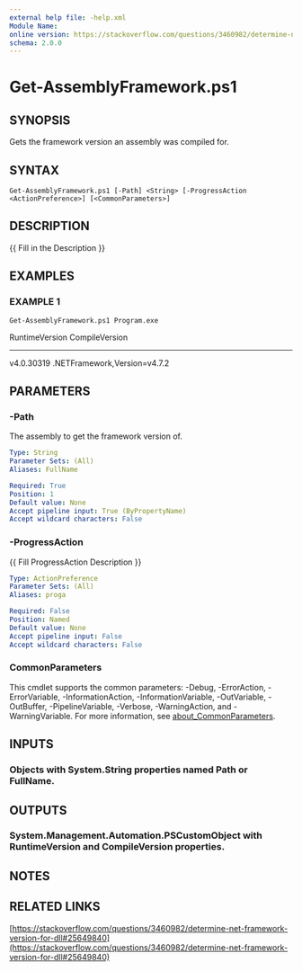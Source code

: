 ```yaml
---
external help file: -help.xml
Module Name:
online version: https://stackoverflow.com/questions/3460982/determine-net-framework-version-for-dll#25649840
schema: 2.0.0
---
```


# Get-AssemblyFramework.ps1

## SYNOPSIS
Gets the framework version an assembly was compiled for.

## SYNTAX

```
Get-AssemblyFramework.ps1 [-Path] <String> [-ProgressAction <ActionPreference>] [<CommonParameters>]
```

## DESCRIPTION
{{ Fill in the Description }}

## EXAMPLES

### EXAMPLE 1
```
Get-AssemblyFramework.ps1 Program.exe
```

RuntimeVersion CompileVersion
-------------- --------------
v4.0.30319     .NETFramework,Version=v4.7.2

## PARAMETERS

### -Path
The assembly to get the framework version of.

```yaml
Type: String
Parameter Sets: (All)
Aliases: FullName

Required: True
Position: 1
Default value: None
Accept pipeline input: True (ByPropertyName)
Accept wildcard characters: False
```

### -ProgressAction
{{ Fill ProgressAction Description }}

```yaml
Type: ActionPreference
Parameter Sets: (All)
Aliases: proga

Required: False
Position: Named
Default value: None
Accept pipeline input: False
Accept wildcard characters: False
```

### CommonParameters
This cmdlet supports the common parameters: -Debug, -ErrorAction, -ErrorVariable, -InformationAction, -InformationVariable, -OutVariable, -OutBuffer, -PipelineVariable, -Verbose, -WarningAction, and -WarningVariable. For more information, see [about_CommonParameters](http://go.microsoft.com/fwlink/?LinkID=113216).

## INPUTS

### Objects with System.String properties named Path or FullName.
## OUTPUTS

### System.Management.Automation.PSCustomObject with RuntimeVersion and CompileVersion properties.
## NOTES

## RELATED LINKS

[https://stackoverflow.com/questions/3460982/determine-net-framework-version-for-dll#25649840](https://stackoverflow.com/questions/3460982/determine-net-framework-version-for-dll#25649840)

